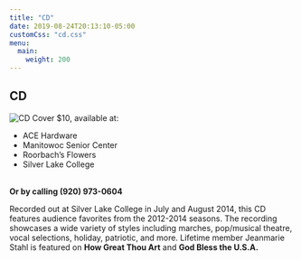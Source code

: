 ```yaml
---
title: "CD"
date: 2019-08-24T20:13:10-05:00
customCss: "cd.css"
menu: 
  main:
    weight: 200
---
```

## CD
<img src="MmbCdCover.png" class="portrait" alt="CD Cover" />
$10, available at:

  * ACE Hardware
  * Manitowoc Senior Center
  * Roorbach’s Flowers
  * Silver Lake College
<br /><br />

**Or by calling (920) 973-0604**

Recorded out at Silver Lake College in July and August 2014, this CD features audience favorites from the 2012-2014 seasons. The recording showcases a wide variety of styles including marches, pop/musical theatre, vocal selections, holiday, patriotic, and more. Lifetime member Jeanmarie Stahl is featured on **How Great Thou Art** and **God Bless the U.S.A.**